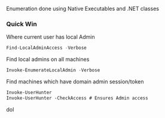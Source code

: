 Enumeration done using Native Executables and .NET classes

### Quick Win

Where current user has local Admin
```powershell #PowerView
Find-LocalAdminAccess -Verbose
```
Find local admins on all machines
```powershell #PowerView
Invoke-EnumerateLocalAdmin -Verbose
```
Find machines which have domain admin session/token
```ps
Invoke-UserHunter
Invoke-UserHunter -CheckAccess # Ensures Admin access
```
dol